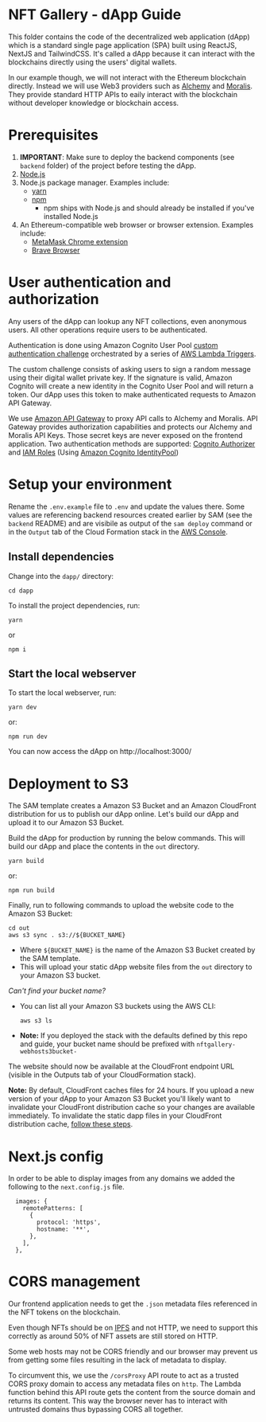 # NFT Gallery - dApp Guide

This folder contains the code of the decentralized web application (dApp) which is a standard single page application (SPA) built using ReactJS, NextJS and TailwindCSS.
It's called a dApp because it can interact with the blockchains directly using the users' digital wallets.

In our example though, we will not interact with the Ethereum blockchain directly. Instead we will use Web3 providers such as [Alchemy](https://www.alchemy.com/) and [Moralis](https://moralis.io/). 
They provide standard HTTP APIs to eaily interact with the blockchain without developer knowledge or blockchain access.

# Prerequisites

1. **IMPORTANT**: Make sure to deploy the backend components (see `backend` folder) of the project before testing the dApp.
2. [Node.js](https://nodejs.org/)
3. Node.js package manager. Examples include:
   - [yarn](https://yarnpkg.com/getting-started/install)
   - [npm](https://www.npmjs.com/)
     - npm ships with Node.js and should already be installed if you've installed Node.js
4. An Ethereum-compatible web browser or browser extension. Examples include:
   - [MetaMask Chrome extension](https://metamask.io/)
   - [Brave Browser](https://brave.com/)

# User authentication and authorization

Any users of the dApp can lookup any NFT collections, even anonymous users. All other operations require users to be authenticated.

Authentication is done using Amazon Cognito User Pool [custom authentication challenge](https://docs.aws.amazon.com/cognito/latest/developerguide/user-pool-lambda-challenge.html) orchestrated by a series of [AWS Lambda Triggers](https://docs.aws.amazon.com/cognito/latest/developerguide/cognito-user-identity-pools-working-with-aws-lambda-triggers.html).

The custom challenge consists of asking users to sign a random message using their digital wallet private key.
If the signature is valid, Amazon Cognito will create a new identity in the Cognito User Pool and will return a token. Our dApp uses this token to make authenticated requests to Amazon API Gateway.

We use [Amazon API Gateway](https://aws.amazon.com/api-gateway/) to proxy API calls to Alchemy and Moralis. API Gateway provides authorization capabilities and protects our Alchemy and Moralis API Keys. Those secret keys are never exposed on the frontend application. Two authentication methods are supported: [Cognito Authorizer](https://docs.aws.amazon.com/apigateway/latest/developerguide/apigateway-integrate-with-cognito.html) and [IAM Roles](https://docs.aws.amazon.com/apigateway/latest/developerguide/permissions.html) (Using [Amazon Cognito IdentityPool](https://docs.aws.amazon.com/cognito/latest/developerguide/cognito-identity.html))

# Setup your environment

Rename the `.env.example` file to `.env` and update the values there. Some values are referencing backend resources created earlier by SAM (see the `backend` README) and are visibile as output of the `sam deploy` command or in the `Output` tab of the Cloud Formation stack in the [AWS Console](console.aws.amazon.com).

## Install dependencies

Change into the `dapp/` directory:

```
cd dapp
```

To install the project dependencies, run:

```
yarn
```

or

```
npm i
```

## Start the local webserver

To start the local webserver, run:

```
yarn dev
```

or:

```
npm run dev
```

You can now access the dApp on http://localhost:3000/

# Deployment to S3

The SAM template creates a Amazon S3 Bucket and an Amazon CloudFront distribution for us to publish our dApp online. Let's build our dApp and upload it to our Amazon S3 Bucket.

Build the dApp for production by running the below commands. This will build our dApp and place the contents in the `out` directory.

```
yarn build
```

or:

```
npm run build
```

Finally, run to following commands to upload the website code to the Amazon S3 Bucket:

```
cd out
aws s3 sync . s3://${BUCKET_NAME}
```

 - Where `${BUCKET_NAME}` is the name of the Amazon S3 Bucket created by the SAM template.
 - This will upload your static dApp website files from the `out` directory to your Amazon S3 bucket.

_Can't find your bucket name?_
- You can list all your Amazon S3 buckets using the AWS CLI:
   ```
   aws s3 ls
   ```
 - **Note:** If you deployed the stack with the defaults defined by this repo and guide, your bucket name should be prefixed with `nftgallery-webhosts3bucket-`

The website should now be available at the CloudFront endpoint URL (visible in the Outputs tab of your CloudFormation stack).

**Note:** By default, CloudFront caches files for 24 hours. If you upload a new version of your dApp to your Amazon S3 Bucket you'll likely want to invalidate your CloudFront distribution cache so your changes are available immediately. To invalidate the static dapp files in your CloudFront distribution cache, [follow these steps](https://docs.aws.amazon.com/AmazonCloudFront/latest/DeveloperGuide/Invalidation.html#invalidating-objects-console).

# Next.js config

In order to be able to display images from any domains we added the following to the `next.config.js` file.

```
  images: {
    remotePatterns: [
      {
        protocol: 'https',
        hostname: '**',
      },
    ],
  },
```

# CORS management

Our frontend application needs to get the `.json` metadata files referenced in the NFT tokens on the blockchain.

Even though NFTs should be on [IPFS](https://ipfs.tech/) and not HTTP, we need to support this correctly as around 50% of NFT assets are still stored on HTTP.

Some web hosts may not be CORS friendly and our browser may prevent us from getting some files resulting in the lack of metadata to display.

To circumvent this, we use the `/corsProxy` API route to act as a trusted CORS proxy domain to access any metadata files on `http`. The Lambda function behind this API route gets the content from the source domain and returns its content. This way the browser never has to interact with untrusted domains thus bypassing CORS all together.
